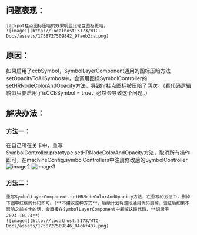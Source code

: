 ## **问题表现：**

	jackpot挂点图标压暗的效果明显比轮盘图标更暗，  
	![image1](http://localhost:5173/WTC-Docs/assets/1758727509842_97aeb2ca.png)

## **原因：**

如果启用了ccbSymbol，SymbolLayerComponent通用的图标压暗方法setOpacityToAllSymbos中，会调用图标SymbolController的setHRNodeColorAndOpacity方法，导致hr挂点图标被压暗了两次。（看代码逻辑貌似只要启用了isCCBSymbol \= true，必然会导致这个问题。）

## **解决办法：**

### 方法一：

在自己所在关卡中，重写SymbolController.prototype.setHRNodeColorAndOpacity方法，取消所有操作即可，在machineConfig.symbolControllers中注册修改后的SymbolController  
	![image2](http://localhost:5173/WTC-Docs/assets/1758727509843_338b6c97.png)	![image3](http://localhost:5173/WTC-Docs/assets/1758727509844_65ba5647.png)

### 方法二：

	重写SymbolLayerComponent.setHRNodeColorAndOpacity方法，在重写的方法中，删掉下图中红框的代码即可。（**不建议这种方式**，后续计划将这段通用代码删掉，验证后如果不影响之前关卡的话，会直接在SymbolLayerComponent中删掉这段代码，**记录于2024.10.24**）  
	![image4](http://localhost:5173/WTC-Docs/assets/1758727509846_04c6f407.png)







